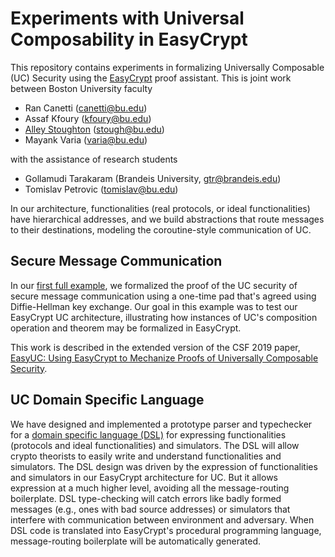 Experiments with Universal Composability in EasyCrypt
====================================================================

This repository contains experiments in formalizing Universally
Composable (UC) Security using the
[EasyCrypt](https://www.easycrypt.info/trac/) proof assistant. This is
joint work between Boston University faculty

* Ran Canetti (canetti@bu.edu)
* Assaf Kfoury (kfoury@bu.edu)
* [Alley Stoughton](http://alleystoughton.us) (stough@bu.edu)
* Mayank Varia (varia@bu.edu)

with the assistance of research students

* Gollamudi Tarakaram (Brandeis University, gtr@brandeis.edu)
* Tomislav Petrovic (tomislav@bu.edu)

In our architecture, functionalities (real protocols, or ideal
functionalities) have hierarchical addresses, and we build
abstractions that route messages to their destinations, modeling
the coroutine-style communication of UC.

Secure Message Communication
--------------------------------------------------------------------

In our [first full example](../master/smc), we formalized the proof of
the UC security of secure message communication using a one-time pad
that's agreed using Diffie-Hellman key exchange. Our goal in this
example was to test our EasyCrypt UC architecture, illustrating how
instances of UC's composition operation and theorem may be formalized
in EasyCrypt.

This work is described in the extended version of the CSF 2019 paper,
[EasyUC: Using EasyCrypt to Mechanize Proofs of Universally Composable
Security](https://eprint.iacr.org/2019/582).

UC Domain Specific Language
--------------------------------------------------------------------

We have designed and implemented a prototype parser and typechecker
for a [domain specific language (DSL)](../master/uc-dsl) for
expressing functionalities (protocols and ideal functionalities) and
simulators. The DSL will allow crypto theorists to easily write and
understand functionalities and simulators.  The DSL design was driven
by the expression of functionalities and simulators in our EasyCrypt
architecture for UC.  But it allows expression at a much higher level,
avoiding all the message-routing boilerplate.  DSL type-checking will
catch errors like badly formed messages (e.g., ones with bad source
addresses) or simulators that interfere with communication between
environment and adversary. When DSL code is translated into
EasyCrypt's procedural programming language, message-routing
boilerplate will be automatically generated.
